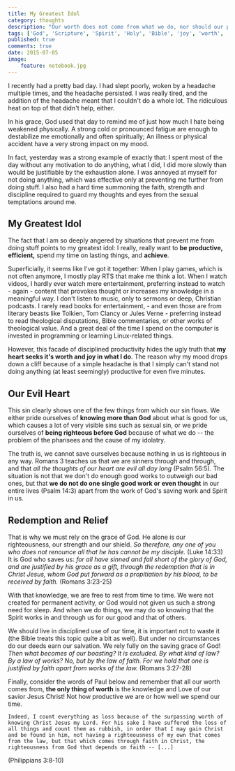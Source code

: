 ```yaml
---
title: My Greatest Idol
category: thoughts
description: "Our worth does not come from what we do, nor should our primary joy."
tags: ['God', 'Scripture', 'Spirit', 'Holy', 'Bible', 'joy', 'worth', 'self-esteem', 'exhaustion', 'headache', 'bad day', 'idolatry', 'greatest idol', 'evil heart', 'grace', 'efficiency', 'productivity', 'achievements', 'relief']
published: true
comments: true
date: 2015-07-05
image:
	feature: notebook.jpg
---
```


I recently had a pretty bad day. I had slept poorly, woken by a headache multiple times, and the headache persisted. I was really tired, and the addition of the headache meant that I couldn't do a whole lot. The ridiculous heat on top of that didn't help, either.

In his grace, God used that day to remind me of just how much I hate being weakened physically. A strong cold or pronounced fatigue are enough to destabilize me emotionally and often spiritually; An illness or physical accident have a very strong impact on my mood.

In fact, yesterday was a strong example of exactly that: I spent most of the day without any motivation to do anything, what I did, I did more slowly than would be justifiable by the exhaustion alone. I was annoyed at myself for not doing anything, which was effective only at preventing me further from doing stuff. I also had a hard time summoning the faith, strength and discipline required to guard my thoughts and eyes from the sexual temptations around me.

## My Greatest Idol ##
The fact that I am so deeply angered by situations that prevent me from doing stuff points to my greatest idol: I really, really want to **be productive, efficient,** spend my time on lasting things, and **achieve**.

Superficially, it seems like I've got it together: When I play games, which is not often anymore, I mostly play RTS that make me think a lot. When I watch videos, I hardly ever watch mere entertainment, preferring instead to watch - again - content that provokes thought or increases my knowledge in a meaningful way. I don't listen to music, only to sermons or deep, Christian podcasts. I rarely read books for entertainment, - and even those are from literary beasts like Tolkien, Tom Clancy or Jules Verne - preferring instead to read theological disputations, Bible commentaries, or other works of theological value. And a great deal of the time I spend on the computer is invested in programming or learning Linux-related things.

However, this facade of disciplined productivity hides the ugly truth that **my heart seeks it's worth and joy in what I do**. The reason why my mood drops down a cliff because of a simple headache is that I simply can't stand not doing anything (at least seemingly) productive for even five minutes.

## Our Evil Heart ##
This sin clearly shows one of the few things from which our sin flows. We either pride ourselves of **knowing more than God** about what is good for us, which causes a lot of very visible sins such as sexual sin, or we pride ourselves of **being righteous before God** because of what we do -- the problem of the pharisees and the cause of my idolatry.

The truth is, we cannot save ourselves because nothing in us is righteous in any way. Romans 3 teaches us that we are sinners through and through, and that *all the thoughts of our heart are evil all day long* (Psalm 56:5). The situation is not that we don't do enough good works to outweigh our bad ones, but that **we do not do one single good work or even thought** in our entire lives (Psalm 14:3) apart from the work of God's saving work and Spirit in us.

## Redemption and Relief ##
That is why we must rely on the grace of God. He alone is our righteousness, our strength and our shield. *So therefore, any one of you who does not renounce all that he has cannot be my disciple.* (Luke 14:33) It is God who saves us: *for all have sinned and fall short of the glory of God, and are justified by his grace as a gift, through the redemption that is in Christ Jesus, whom God put forward as a propitiation by his blood, to be received by faith.* (Romans 3:23-25)

With that knowledge, we are free to rest from time to time. We were not created for permanent activity, or God would not given us such a strong need for sleep. And when we do things, we may do so knowing that the Spirit works in and through us for our good and that of others.

We should live in disciplined use of our time, it is important not to waste it (the Bible treats this topic quite a bit as well). But under no circumstances do our deeds earn our salvation. We rely fully on the saving grace of God! *Then what becomes of our boasting? It is excluded. By what kind of law? By a law of works? No, but by the law of faith. For we hold that one is justified by faith apart from works of the law.* (Romans 3:27-28)

Finally, consider the words of Paul below and remember that all our worth comes from, **the only thing of worth** is the knowledge and Love of our savior Jesus Christ! Not how productive we are or how well we spend our time.

```
Indeed, I count everything as loss because of the surpassing worth of knowing Christ Jesus my Lord. For his sake I have suffered the loss of all things and count them as rubbish, in order that I may gain Christ and be found in him, not having a righteousness of my own that comes from the law, but that which comes through faith in Christ, the righteousness from God that depends on faith -- [...]
```
(Philippians 3:8-10)

